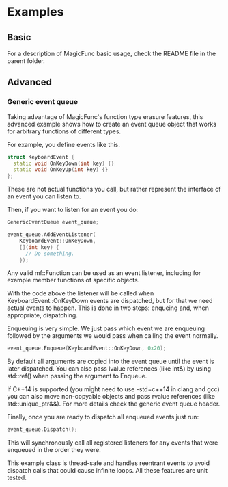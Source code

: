 # Examples
## Basic
For a description of MagicFunc basic usage, check the README file in the parent folder.

## Advanced
### Generic event queue
Taking advantage of MagicFunc's function type erasure features, this advanced example shows how to create an event queue object that works for arbitrary functions of different types.

For example, you define events like this.
```c++
struct KeyboardEvent {
  static void OnKeyDown(int key) {}
  static void OnKeyUp(int key) {}
};
```

These are not actual functions you call, but rather represent the interface of an event you can listen to.

Then, if you want to listen for an event you do:
```c++
GenericEventQueue event_queue;

event_queue.AddEventListener(
    KeyboardEvent::OnKeyDown,
    [](int key) {
      // Do something.
    });
```

Any valid mf::Function can be used as an event listener, including for example member functions of specific objects.

With the code above the listener will be called when KeyboardEvent::OnKeyDown events are dispatched, but for that we need actual events to happen. This is done in two steps: enqueing and, when appropriate, dispatching.

Enqueuing is very simple. We just pass which event we are enqueuing followed by the arguments we would pass when calling the event normally.
```c++
event_queue.Enqueue(KeyboardEvent::OnKeyDown, 0x20);
```

By default all arguments are copied into the event queue until the event is later dispatched. You can also pass lvalue references (like int&) by using std::ref() when passing the argument to Enqueue.

If C++14 is supported (you might need to use -std=c++14 in clang and gcc) you can also move non-copyable objects and pass rvalue references (like std::unique_ptr<T>&&). For more details check the generic event queue header.

Finally, once you are ready to dispatch all enqueued events just run:
```c++
event_queue.Dispatch();
```

This will synchronously call all registered listeners for any events that were enqueued in the order they were.

This example class is thread-safe and handles reentrant events to avoid dispatch calls that could cause infinite loops. All these features are unit tested.
